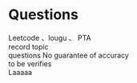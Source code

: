 # Questions
Leetcode 、lougu 、 PTA  
record topic  
questions No guarantee of accuracy  
to be verifies  
Laaaaa
